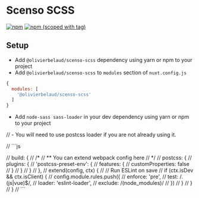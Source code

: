 # Scenso SCSS
[![npm](https://img.shields.io/npm/dt/@olivierbelaud/scenso-styleguide.svg?style=flat-square)](https://npmjs.com/package/@olivierbelaud/scenso-styleguide)
[![npm (scoped with tag)](https://img.shields.io/npm/v/@olivierbelaud/scenso-styleguide/latest.svg?style=flat-square)](https://npmjs.com/package/@olivierbelaud/scenso-styleguide)

## Setup
- Add `@olivierbelaud/scenso-scss` dependency using yarn or npm to your project
- Add `@olivierbelaud/scenso-scss` to `modules` section of `nuxt.config.js`
```js
{
  modules: [
    '@olivierbelaud/scenso-scss'
  ]
}
````

- Add `node-sass sass-loader` in your dev dependency using yarn or npm to your project


// - You will need to use postcss loader if you are not already using it.

// ```js

// build: {
//     /*
//     ** You can extend webpack config here
//     */
//     postcss: {
//       plugins: {
//         'postcss-preset-env': {
//           features: {
//             customProperties: false
//           }
//         }
//       }
//     },
//     extend(config, ctx) {
//       // Run ESLint on save
//       if (ctx.isDev && ctx.isClient) {
//         config.module.rules.push({
//           enforce: 'pre',
//           test: /\.(js|vue)$/,
//           loader: 'eslint-loader',
//           exclude: /(node_modules)/
//         })
//       }
//     }
//   }
// ```
